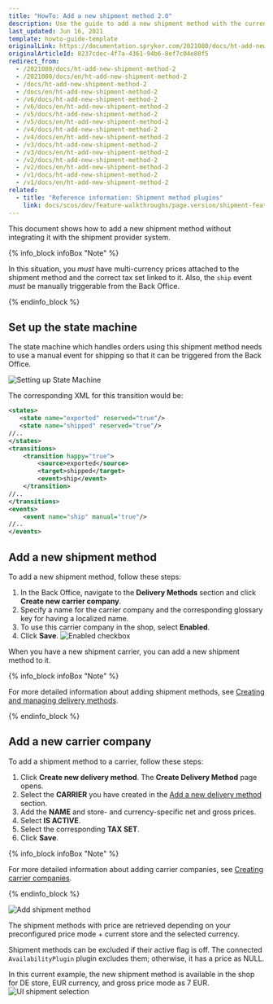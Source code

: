 ```yaml
---
title: "HowTo: Add a new shipment method 2.0"
description: Use the guide to add a new shipment method with the currency and price specified without integrating the method with shipment providers.
last_updated: Jun 16, 2021
template: howto-guide-template
originalLink: https://documentation.spryker.com/2021080/docs/ht-add-new-shipment-method-2
originalArticleId: 8237cdec-4f7a-4361-94b6-8ef7c04e80f5
redirect_from:
  - /2021080/docs/ht-add-new-shipment-method-2
  - /2021080/docs/en/ht-add-new-shipment-method-2
  - /docs/ht-add-new-shipment-method-2
  - /docs/en/ht-add-new-shipment-method-2
  - /v6/docs/ht-add-new-shipment-method-2
  - /v6/docs/en/ht-add-new-shipment-method-2
  - /v5/docs/ht-add-new-shipment-method-2
  - /v5/docs/en/ht-add-new-shipment-method-2
  - /v4/docs/ht-add-new-shipment-method-2
  - /v4/docs/en/ht-add-new-shipment-method-2
  - /v3/docs/ht-add-new-shipment-method-2
  - /v3/docs/en/ht-add-new-shipment-method-2
  - /v2/docs/ht-add-new-shipment-method-2
  - /v2/docs/en/ht-add-new-shipment-method-2
  - /v1/docs/ht-add-new-shipment-method-2
  - /v1/docs/en/ht-add-new-shipment-method-2
related:
  - title: "Reference information: Shipment method plugins"
    link: docs/scos/dev/feature-walkthroughs/page.version/shipment-feature-walkthrough/reference-information-shipment-method-plugins.html
---
```


This document shows how to add a new shipment method without integrating it with the shipment provider system.

{% info_block infoBox "Note" %}

In this situation, you *must* have multi-currency prices attached to the shipment method and the correct tax set linked to it. Also, the `ship` event *must* be manually triggerable from the Back Office.

{% endinfo_block %}

## Set up the state machine

The state machine which handles orders using this shipment method needs to use a manual event for shipping so that it can be triggered from the Back Office.

![Setting up State Machine](https://spryker.s3.eu-central-1.amazonaws.com/docs/Tutorials/HowTos/HowTo+Add+a+New+Shipment+Method+2.0/ship_event.png)

The corresponding XML for this transition would be:

```xml
<states>
   <state name="exported" reserved="true"/>
   <state name="shipped" reserved="true"/>
//..
</states>
<transitions>
    <transition happy="true">
        <source>exported</source>
        <target>shipped</target>
        <event>ship</event>
    </transition>
//..
</transitions>
<events>
    <event name="ship" manual="true"/>
//..
</events>
```

## Add a new shipment method

To add a new shipment method, follow these steps:
1. In the Back Office, navigate to the **Delivery Methods** section and click **Create new carrier company**.
2. Specify a name for the carrier company and the corresponding glossary key for having a localized name.
3. To use this carrier company in the shop, select **Enabled**.
4. Click **Save**.
![Enabled checkbox](https://spryker.s3.eu-central-1.amazonaws.com/docs/Tutorials/HowTos/HowTo+Add+a+New+Shipment+Method+2.0/ui_add_carrier_cmpany.png)

When you have a new shipment carrier, you can add a new shipment method to it.

{% info_block infoBox "Note" %}

For more detailed information about adding shipment methods, see [Creating and managing delivery methods](/docs/scos/user/back-office-user-guides/{{site.version}}/administration/delivery-methods/creating-and-managing-delivery-methods.html).

{% endinfo_block %}

## Add a new carrier company

To add a shipment method to a carrier, follow these steps:
1. Click **Create new delivery method**. The **Create Delivery Method** page opens.
2. Select the **CARRIER** you have created in the [Add a new delivery method](#add-a-new-shipment-method) section.
3. Add the **NAME** and store- and currency-specific net and gross prices.
4. Select **IS ACTIVE**.
5. Select the corresponding **TAX SET**.
6. Click **Save**.

{% info_block infoBox "Note" %}

For more detailed information about adding carrier companies, see [Creating carrier companies](/docs/scos/user/back-office-user-guides/{{site.version}}/administration/delivery-methods/creating-carrier-companies.html).

{% endinfo_block %}

![Add shipment method ](https://spryker.s3.eu-central-1.amazonaws.com/docs/Tutorials/HowTos/HowTo+Add+a+New+Shipment+Method+2.0/ui_shipment_method_6.png)

The shipment methods with price are retrieved depending on your preconfigured price mode + current store and the selected currency.

Shipment methods can be excluded if their active flag is off. The connected `AvailabilityPlugin` plugin excludes them; otherwise, it has a price as NULL.

In this current example, the new shipment method is available in the shop for DE store, EUR currency, and gross price mode as 7 EUR.
![UI shipment selection](https://spryker.s3.eu-central-1.amazonaws.com/docs/Tutorials/HowTos/HowTo+Add+a+New+Shipment+Method+2.0/ui_shipment_selection.png)
